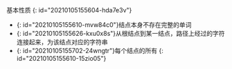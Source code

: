 基本性质
{: id="20210105155604-hda7e3v"}

* {: id="20210105155610-mvw84c0"}结点本身不存在完整的单词
* {: id="20210105155626-kxu0x8s"}从根结点到某一结点，路径上经过的字符连接起来，为该结点对应的字符串
* {: id="20210105155702-24wngtr"}每个结点的所有
{: id="20210105155610-15zio05"}
